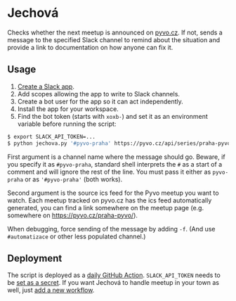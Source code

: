 # Jechová

Checks whether the next meetup is announced on [pyvo.cz](https://pyvo.cz/). If not, sends a message to the specified Slack channel to remind about the situation and provide a link to documentation on how anyone can fix it.

## Usage

1. [Create a Slack app](https://api.slack.com/apps?new_app=1).
1. Add scopes allowing the app to write to Slack channels.
1. Create a bot user for the app so it can act independently.
1. Install the app for your workspace.
1. Find the bot token (starts with `xoxb-`) and set it as an environment variable before running the script:

```bash
$ export SLACK_API_TOKEN=...
$ python jechova.py '#pyvo-praha' https://pyvo.cz/api/series/praha-pyvo.ics
```

First argument is a channel name where the message should go. Beware, if you specify it as `#pyvo-praha`, standard shell interprets the `#` as a start of a comment and will ignore the rest of the line. You must pass it either as `pyvo-praha` or as `'#pyvo-praha'` (both works).

Second argument is the source ics feed for the Pyvo meetup you want to watch. Each meetup tracked on pyvo.cz has the ics feed automatically generated, you can find a link somewhere on the meetup page (e.g. somewhere on https://pyvo.cz/praha-pyvo/).

When debugging, force sending of the message by adding `-f`. (And use `#automatizace` or other less populated channel.)

## Deployment

The script is deployed as a [daily GitHub Action](https://github.com/pyvec/jechova/actions). `SLACK_API_TOKEN` needs to be [set as a secret](https://github.com/pyvec/jechova/settings/secrets). If you want Jechová to handle meetup in your town as well, just [add a new workflow](https://github.com/pyvec/jechova/tree/master/.github/workflows).
